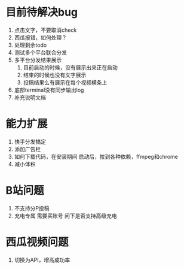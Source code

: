 # 目前待解决bug
1. 点击文字，不要取消check
1. 西瓜报错，如何处理？
2. 处理剩余todo
3. 测试多个平台联合分发
4. 多平台分发结果展示
   1. 目前启动的时候，没有展示出来正在启动
   2. 结束的时候也没有文字展示
   3. 投稿结果么有展示在每个视频横条上
5. 底部terminal没有同步输出log
6. 补充说明文档

# 能力扩展
1. 快手分发搞定
2. 添加广告栏
3. 如何下载代码，在安装期间
  启动后，拉到各种依赖，ffmpeg和chrome
4. 减小体积

# B站问题
1. 不支持分P投稿
2. 充电专属
  需要买账号
  问下是否支持高级充电

# 西瓜视频问题
1. 切换为API，增高成功率
